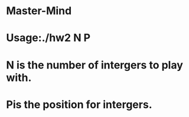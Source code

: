 # Master-Mind
# Usage:./hw2 N P
# N is the number of intergers to play with.
# Pis the position for intergers.

